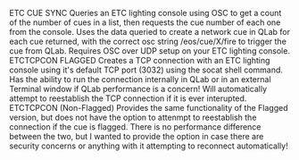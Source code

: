 ETC CUE SYNC
		Queries an ETC lighting console using OSC to get a count of the number of cues in a list, then requests the cue number of each one from the console. Uses the data queried to create a network cue in QLab for each cue returned, with the correct osc string /eos/cue/X/fire to trigger the cue from QLab.
		Requires OSC over UDP setup on your ETC lighting console.
ETCTCPCON FLAGGED
		Creates a TCP connection with an ETC lighting console using it's default TCP port (3032) using the socat shell command.
		Has the ability to run the connection internally in QLab or in an external Terminal window if QLab performance is a concern!
		Will automatically attempt to reestablish the TCP connection if it is ever interupted.
ETCTCPCON (Non-Flagged)
	Provides the same functionality of the Flagged version, but does not have the option to attenmpt to reestablish the connection if the cue is flagged.
	There is no performance difference between the two, but I wanted to provide the option in case there are security concerns or anything with it attempting to reconnect automatically!
